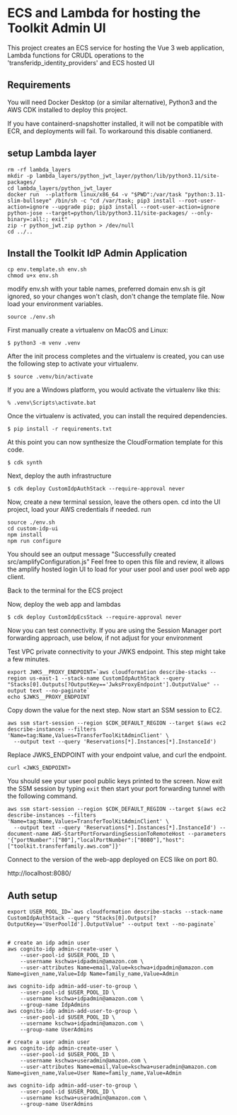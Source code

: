 
# ECS and Lambda for hosting the Toolkit Admin UI 

This project creates an ECS service for hosting the Vue 3 web application,
Lambda functions for CRUDL operations to the 'transferidp_identity_providers' and ECS hosted UI

## Requirements

You will need Docker Desktop (or a similar alternative), Python3 and the AWS CDK installed to deploy this project. 

If you have containerd-snapshotter installed, it will not be compatible with ECR, and deployments will fail.
To workaround this disable contianerd. 

## setup Lambda layer
```
rm -rf lambda_layers
mkdir -p lambda_layers/python_jwt_layer/python/lib/python3.11/site-packages/
cd lambda_layers/python_jwt_layer
docker run  --platform linux/x86_64 -v "$PWD":/var/task "python:3.11-slim-bullseye" /bin/sh -c "cd /var/task; pip3 install --root-user-action=ignore --upgrade pip; pip3 install --root-user-action=ignore python-jose --target=python/lib/python3.11/site-packages/ --only-binary=:all:; exit"
zip -r python_jwt.zip python > /dev/null
cd ../..
```

## Install the Toolkit IdP Admin Application 

```
cp env.template.sh env.sh
chmod u+x env.sh
```

modify env.sh with your table names, preferred domain
env.sh is git ignored, so your changes won't clash, don't change the template file.
Now load your environment variables.

```
source ./env.sh
```

First manually create a virtualenv on MacOS and Linux:

```
$ python3 -m venv .venv
```

After the init process completes and the virtualenv is created, you can use the following
step to activate your virtualenv.

```
$ source .venv/bin/activate
```

If you are a Windows platform, you would activate the virtualenv like this:

```
% .venv\Scripts\activate.bat
```

Once the virtualenv is activated, you can install the required dependencies.

```
$ pip install -r requirements.txt
```

At this point you can now synthesize the CloudFormation template for this code.

```
$ cdk synth
```

Next, deploy the auth infrastructure

```
$ cdk deploy CustomIdpAuthStack --require-approval never
```

Now, create a new terminal session, leave the others open.
cd into the UI project, load your AWS credentials if needed. 
run 
```
source ./env.sh
cd custom-idp-ui
npm install
npm run configure
```
You should see an output message "Successfully created src/amplifyConfiguration.js"
Feel free to open this file and review, it allows the amplify hosted login UI to load for your user pool and user pool web app client. 

Back to the terminal for the ECS project

Now, deploy the web app and lambdas
```
$ cdk deploy CustomIdpEcsStack --require-approval never
```


Now you can test connectivity.
If you are using the Session Manager port forwarding approach, use below, if not adjust for your environment


Test VPC private connectivity to your JWKS endpoint. This step might take a few minutes.

```
export JWKS__PROXY_ENDPOINT=`aws cloudformation describe-stacks --region us-east-1 --stack-name CustomIdpAuthStack --query "Stacks[0].Outputs[?OutputKey=='JwksProxyEndpoint'].OutputValue" --output text --no-paginate`
echo $JWKS__PROXY_ENDPOINT
```
Copy down the value for the next step. 
Now start an SSM session to EC2. 

```
aws ssm start-session --region $CDK_DEFAULT_REGION --target $(aws ec2 describe-instances --filters 'Name=tag:Name,Values=TransferToolKitAdminClient' \
  --output text --query 'Reservations[*].Instances[*].InstanceId') 
```

Replace JWKS_ENDPOINT with your endpoint value, and curl the endpoint. 

```
curl <JWKS_ENDPOINT>
```

You should see your user pool public keys printed to the screen. Now exit the SSM session by typing `exit` then start your port forwarding tunnel with the following command.

```
aws ssm start-session --region $CDK_DEFAULT_REGION --target $(aws ec2 describe-instances --filters 'Name=tag:Name,Values=TransferToolKitAdminClient' \
  --output text --query 'Reservations[*].Instances[*].InstanceId') --document-name AWS-StartPortForwardingSessionToRemoteHost --parameters '{"portNumber":["80"],"localPortNumber":["8080"],"host":["toolkit.transferfamily.aws.com"]}'
```

Connect to the version of the web-app deployed on ECS like on port 80.

http://localhost:8080/


## Auth setup
```
export USER_POOL_ID=`aws cloudformation describe-stacks --stack-name CustomIdpAuthStack --query "Stacks[0].Outputs[?OutputKey=='UserPoolId'].OutputValue" --output text --no-paginate`


```


```
# create an idp admin user
aws cognito-idp admin-create-user \
    --user-pool-id $USER_POOL_ID \
    --username kschwa+idpadmin@amazon.com \
    --user-attributes Name=email,Value=kschwa+idpadmin@amazon.com Name=given_name,Value=Idp Name=family_name,Value=Admin

aws cognito-idp admin-add-user-to-group \
    --user-pool-id $USER_POOL_ID \
    --username kschwa+idpadmin@amazon.com \
    --group-name IdpAdmins
aws cognito-idp admin-add-user-to-group \
    --user-pool-id $USER_POOL_ID \
    --username kschwa+idpadmin@amazon.com \
    --group-name UserAdmins

# create a user admin user
aws cognito-idp admin-create-user \
    --user-pool-id $USER_POOL_ID \
    --username kschwa+useradmin@amazon.com \
    --user-attributes Name=email,Value=kschwa+useradmin@amazon.com Name=given_name,Value=User Name=family_name,Value=Admin      
    
aws cognito-idp admin-add-user-to-group \
    --user-pool-id $USER_POOL_ID \
    --username kschwa+useradmin@amazon.com \
    --group-name UserAdmins
```